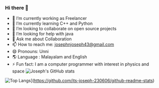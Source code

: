 ### Hi there 👋

- 🔭 I’m currently working as Freelancer
- 🌱 I’m currently learning C++ and Python
- 👯 I’m looking to collaborate on open source projects
- 🤔 I’m looking for help with java
- 💬 Ask me about Collaboration
- 📫 How to reach me: josephnjoseph43@gmail.com
- 😄 Pronouns: Unni
- 🌎 Language : Malayalam and English
- ⚡ Fun fact: I am a computer programmer with interest in physics and space
![Joseph's GitHub stats](https://github-readme-stats.vercel.app/api?username=its-joseph-230606&show_icons=true&theme=transparent)

![Top Langs](https://github-readme-stats.vercel.app/api/top-langs/?username=its-joseph-230606)](https://github.com/its-joseph-230606/github-readme-stats)
<!--
**its-joseph-230606/its-joseph-230606** is a ✨ _special_ ✨ repository because its `README.md` (this file) appears on your GitHub profile.

Here are some ideas to get you started:

-->
